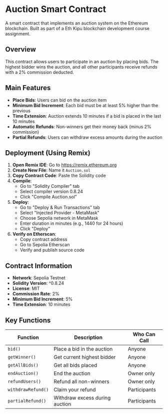 # Auction Smart Contract

A smart contract that implements an auction system on the Ethereum blockchain. Built as part of a Eth Kipu blockchain development course assignment.

## Overview

This contract allows users to participate in an auction by placing bids. The highest bidder wins the auction, and all other participants receive refunds with a 2% commission deducted.

## Main Features

- **Place Bids**: Users can bid on the auction item
- **Minimum Bid Increment**: Each bid must be at least 5% higher than the previous
- **Time Extension**: Auction extends 10 minutes if a bid is placed in the last 10 minutes
- **Automatic Refunds**: Non-winners get their money back (minus 2% commission)
- **Partial Refunds**: Users can withdraw excess amounts during the auction

## Deployment (Using Remix)

1. **Open Remix IDE**: Go to https://remix.ethereum.org
2. **Create New File**: Name it `Auction.sol`
3. **Copy Contract Code**: Paste the Solidity code
4. **Compile**:
   - Go to "Solidity Compiler" tab
   - Select compiler version 0.8.24
   - Click "Compile Auction.sol"
5. **Deploy**:
   - Go to "Deploy & Run Transactions" tab
   - Select "Injected Provider - MetaMask"
   - Choose Sepolia network in MetaMask
   - Enter duration in minutes (e.g., 1440 for 24 hours)
   - Click "Deploy"
6. **Verify on Etherscan**:
   - Copy contract address
   - Go to Sepolia Etherscan
   - Verify and publish source code

## Contract Information

- **Network**: Sepolia Testnet
- **Solidity Version**: ^0.8.24
- **License**: MIT
- **Commission Rate**: 2%
- **Minimum Bid Increment**: 5%
- **Time Extension**: 10 minutes

## Key Functions

| Function           | Description                    | Who Can Call |
| ------------------ | ------------------------------ | ------------ |
| `bid()`            | Place a bid in the auction     | Anyone       |
| `getWinner()`      | Get current highest bidder     | Anyone       |
| `getAllBids()`     | Get all bids placed            | Anyone       |
| `endAuction()`     | End the auction                | Owner only   |
| `refundUsers()`    | Refund all non-winners         | Owner only   |
| `withdrawRefund()` | Claim your refund              | Participants |
| `partialRefund()`  | Withdraw excess during auction | Participants |
